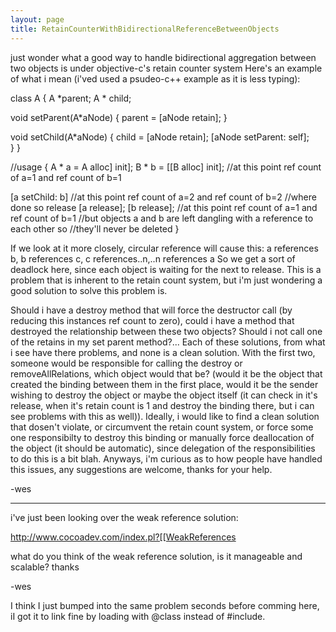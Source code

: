 ```yaml
---
layout: page
title: RetainCounterWithBidirectionalReferenceBetweenObjects
---
```


just wonder what a good way to handle bidirectional aggregation between two objects is under objective-c's retain counter system Here's an example of what i mean (i'ved used a psudeo-c++ example as it is less typing):
    
class A
{
   A *parent;
   A * child;

   void setParent(A*aNode)
   {
       parent = [aNode retain];
   } 

   void setChild(A*aNode) 
  {
      child = [aNode retain];
      [aNode setParent: self];  
  }
}

//usage
{
   A * a = A alloc] init];
   B * b = [[B alloc] init];    //at this point ref count of a=1 and ref count of b=1

   [a setChild: b]   //at this point ref count of a=2 and ref count of b=2
   //where done so release
   [a release];
   [b release];  //at this point ref count of a=1 and ref count of b=1
                         //but objects a and b are left dangling with a reference to each other so
                         //they'll never be deleted
}


If we look at it more closely, circular reference will cause this:   a references b, b references c, c references..n,..n references a  So we get a sort of deadlock here, since each object is waiting for the next to release.  This is a problem that is inherent to the retain count system, but i'm just wondering a good solution to solve this problem is.

Should i have a destroy method that will force the destructor call (by reducing this instances ref count to zero), could i have a method that destroyed the relationship between these two objects?  Should i not call one of the retains in my set parent method?...  Each of these solutions, from what i see have there problems, and none is a clean solution.  With the first two, someone would be responsible for calling the destroy or removeAllRelations, which object would that be? (would it be the object that created the binding between them in the first place, would it be the sender wishing to destroy the object or maybe the object itself (it can check in it's release, when it's retain count is 1 and destroy the binding there, but i can see problems with this as well)).  Ideally, i would like to find a clean solution that dosen't violate, or circumvent the retain count system, or force some one responsibilty to destroy this binding or manually force deallocation of the object (it should be automatic), since delegation of the responsibilities to do this is a bit blah.  Anyways, i'm curious as to how people have handled this issues, any suggestions are welcome,  thanks for your help.


-wes

----

i've just been looking over the weak reference solution:

http://www.cocoadev.com/index.pl?[[WeakReferences

what do you think of the weak reference solution, is it manageable and scalable?  thanks


-wes

I think I just bumped into the same problem seconds before comming here, iI got it to link fine by loading with @class instead of #include.

